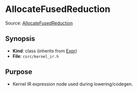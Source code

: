 # AllocateFusedReduction

Source: [AllocateFusedReduction](../../../csrc/kernel_ir.h)

## Synopsis
- **Kind**: class (inherits from [Expr](../../csrc/ir/base_nodes.h#L505))
- **File**: `csrc/kernel_ir.h`

## Purpose
- Kernel IR expression node used during lowering/codegen.
